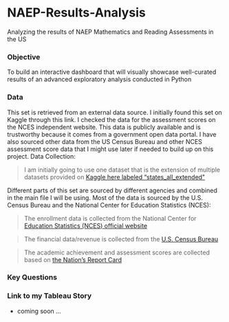 # NAEP-Results-Analysis
Analyzing the results of NAEP Mathematics and Reading Assessments in the US

### Objective
To build an interactive dashboard that will visually showcase well-curated results of an advanced exploratory analysis conducted in Python


### Data
This set is retrieved from an external data source. I initially found this set on Kaggle through this link. I checked the data for the assessment scores on the NCES independent website. This data is publicly available and is trustworthy because it comes from a government open data portal. I have also sourced other data from the US Census Bureau and other NCES assessment score data that I might use later if needed to build up on this project. 
Data Collection: 

> I am initially going to use one dataset that is the extension of multiple datasets provided on [Kaggle here labeled “states_all_extended"](https://www.kaggle.com/noriuk/us-education-datasets-unification-project?select=states_all_extended.csv)

Different parts of this set are sourced by different agencies and combined in the main file I will be using. Most of the data is sourced by the U.S. Census Bureau and the National Center for Education Statistics (NCES):

> The enrollment data is collected from the National Center for [Education Statistics (NCES) official website](https://nces.ed.gov/ccd/stnfis.asp)

> The financial data/revenue is collected from the [U.S. Census Bureau](https://www.census.gov/programs-surveys/school-finances/data/tables.html)

> The academic achievement and assessment scores are collected based on [the Nation’s Report Card](https://www.nationsreportcard.gov/ndecore/xplore/NDE)


### Key Questions

### Link to my Tableau Story
- coming soon ...
